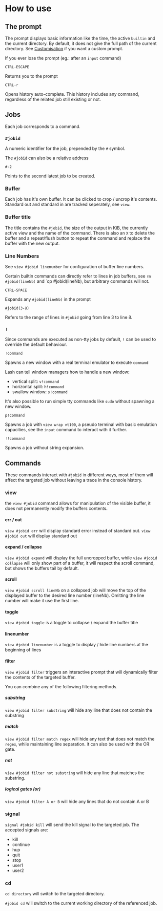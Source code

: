 # How to use

## The prompt

The prompt displays basic information like the time, the active `builtin`
and the current directory.  By default, it does not give the full path
of the current directory. See [Customisation](README.md) if you want a
custom prompt.

If you ever lose the prompt (eg.: after an `input` command)

	CTRL-ESCAPE

Returns you to the prompt

	CTRL-r

Opens history auto-complete. This history includes any command, regardless
of the related job still existing or not.

## Jobs

Each job corresponds to a command.

### `#jobid`

A numeric identifier for the job, prepended by the `#` symbol.

The `#jobid` can also be a relative address

	#-2

Points to the second latest job to be created.

### Buffer

Each job has it's own buffer. It can be clicked to crop / uncrop it's
contents. Standard out and standard in are tracked seperately, see `view`.

### Buffer title

The title contains the `#jobid`, the size of the output in KiB, the currently
active view and the name of the command.  There is also an `X` to delete
the buffer and a repeat/flush button to repeat the command and replace
the buffer with the new output.

### Line Numbers

See `view #jobid linenumber` for configuration of buffer line numbers.

Certain builtin commands can directly refer to lines in job buffers, see
`rm #jobid(lineNb)` and `cp #jobid(lineNb), but arbitrary commands will not.

	CTRL-SPACE

Expands any `#jobid(lineNb)` in the prompt

	#jobid(3-8)

Refers to the range of lines in `#jobid` going from line 3 to line 8.

### `!`

Since commands are executed as non-tty jobs by default, `!` can be used
to override the default behaviour.

	!command

Spawns a new window with a real terminal emulator to execute `command`

Lash can tell window managers how to handle a new window:

 - vertical split: `v!command`
 - horizontal split: `h!command`
 - swallow window: `s!command`

It's also possible to run simple tty commands like `sudo` without spawning
a new window.

	p!command

Spawns a job with `view wrap vt100`, a pseudo terminal with basic
emulation capacities, see the `input` command to interact with it further.

	!!command

Spawns a job without string expansion.

## Commands

These commands interact with `#jobid` in different ways, most of them will
affect the targeted job without leaving a trace in the console history.

### view

the `view #jobid` command allows for manipulation of the visible buffer,
it does not permanently modify the buffers contents.

#### err / out

`view #jobid err` will display standard error instead of standard
out. `view #jobid out` will display standard out

#### expand / collapse

`view #jobid expand` will display the full uncropped buffer, while `view
#jobid collapse` will only show part of a buffer, it will respect the
scroll command, but shows the buffers tail by default.

#### scroll

`view #jobid scroll lineNb` on a collapsed job will move the top of the
displayed buffer to the desired line number (lineNb). Omitting the line
number will make it use the first line.

#### toggle

`view #jobid toggle` is a toggle to collapse / expand the buffer title

#### linenumber

`view #jobid linenumber` is a toggle to display / hide line numbers at
the beginning of lines

#### filter

`view #jobid filter` triggers an interactive prompt that will dynamically
filter the contents of the targeted buffer.

You can combine any of the following filtering methods.

##### substring

`view #jobid filter substring` will hide any line that does not contain
the substring

##### match

`view #jobid filter match regex` will hide any text that does not match
the `regex`, while maintaining line separation. It can also be used with
the OR gate.

##### not

`view #jobid filter not substring` will hide any line that matches
the substring.

##### logical gates (or)

`view #jobid filter A or B` will hide any lines that do not contain A or B

### signal

`signal #jobid kill` will send the kill signal to the targeted job. The
accepted signals are:

 - kill 
 - continue
 - hup 
 - quit
 - stop
 - user1
 - user2

### cd

`cd directory` will switch to the targeted directory.

`#jobid cd` will switch to the current working directory of the
referenced job.

